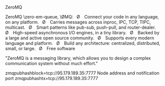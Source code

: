 ZeroMQ 

ZeroMQ \zero-em-queue\, \ØMQ\:
 Ø  Connect your code in any language, on any platform.
 Ø  Carries messages across inproc, IPC, TCP, TIPC, multicast.
 Ø  Smart patterns like pub-sub, push-pull, and router-dealer.
 Ø  High-speed asynchronous I/O engines, in a tiny library.
 Ø  Backed by a large and active open source community.
 Ø  Supports every modern language and platform.
 Ø  Build any architecture: centralized, distributed, small, or large.
 Ø  Free software 
 
 "ZeroMQ is a messaging library, which allows you to design a complex communication system without much effort."
 
zmqpubhashblock=tcp://95.179.189.35:7777    Node address and notification port 
zmqpubhashtx=tcp://95.179.189.35:7777



 
 
